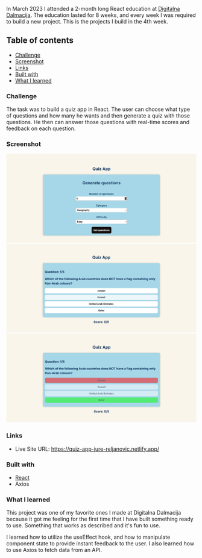 In March 2023 I attended a 2-month long React education at [Digitalna Dalmacija](https://digitalnadalmacija.hr/). The education lasted for 8 weeks, and every week I was required to build a new project. This is the projects I build in the 4th week.

## Table of contents

- [Challenge](#challenge)
- [Screenshot](#screenshot)
- [Links](#links)
- [Built with](#built-with)
- [What I learned](#what-i-learned)

### Challenge

The task was to build a quiz app in React. The user can choose what type of questions and how many he wants and then generate a quiz with those questions. He then can answer those questions with real-time scores and feedback on each question.

### Screenshot

![](./src/assets/home.jpg)
![](./src/assets/question.jpg)
![](./src/assets/feedback.jpg)

### Links

- Live Site URL: https://quiz-app-jure-reljanovic.netlify.app/

### Built with

- [React](https://reactjs.org/)
- Axios

### What I learned

This project was one of my favorite ones I made at Digitalna Dalmacija because it got me feeling for the first time that I have built something ready to use. Something that works as described and it's fun to use.

I learned how to utilize the useEffect hook, and how to manipulate component state to provide instant feedback to the user. I also learned how to use Axios to fetch data from an API.
